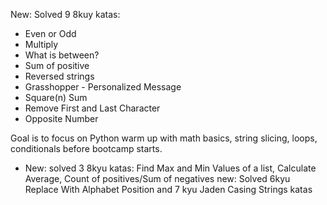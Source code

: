 New: Solved 9 8kuy katas:

- Even or Odd
- Multiply
- What is between?
- Sum of positive
- Reversed strings
- Grasshopper - Personalized Message
- Square(n) Sum
- Remove First and Last Character
- Opposite Number

Goal is to focus on Python warm up with math basics, string slicing, loops, conditionals before bootcamp starts.

- New: solved 3 8kyu katas: Find Max and Min Values of a list, Calculate Average, Count of positives/Sum of negatives
new: Solved 6kyu Replace With Alphabet Position and 7 kyu Jaden Casing Strings katas
